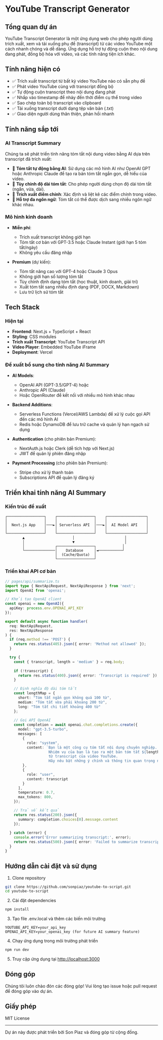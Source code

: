# YouTube Transcript Generator

## Tổng quan dự án

YouTube Transcript Generator là một ứng dụng web cho phép người dùng trích xuất, xem và tải xuống phụ đề (transcript) từ các video YouTube một cách nhanh chóng và dễ dàng. Ứng dụng hỗ trợ tự động cuộn theo nội dung đang phát, đồng bộ hóa với video, và các tính năng tiện ích khác.

## Tính năng hiện có

- ✅ Trích xuất transcript từ bất kỳ video YouTube nào có sẵn phụ đề
- ✅ Phát video YouTube cùng với transcript đồng bộ
- ✅ Tự động cuộn transcript theo nội dung đang phát
- ✅ Nhấp vào timestamp để nhảy đến thời điểm cụ thể trong video
- ✅ Sao chép toàn bộ transcript vào clipboard
- ✅ Tải xuống transcript dưới dạng tệp văn bản (.txt)
- ✅ Giao diện người dùng thân thiện, phản hồi nhanh

## Tính năng sắp tới

### AI Transcript Summary

Chúng ta sẽ phát triển tính năng tóm tắt nội dung video bằng AI dựa trên transcript đã trích xuất:

- 🔮 **Tóm tắt tự động bằng AI**: Sử dụng các mô hình AI như OpenAI GPT hoặc Anthropic Claude để tạo ra bản tóm tắt ngắn gọn, dễ hiểu của video.
- 🔮 **Tùy chỉnh độ dài tóm tắt**: Cho phép người dùng chọn độ dài tóm tắt (ngắn, vừa, dài).
- 🔮 **Trích xuất điểm chính**: Xác định và liệt kê các điểm chính trong video.
- 🔮 **Hỗ trợ đa ngôn ngữ**: Tóm tắt có thể được dịch sang nhiều ngôn ngữ khác nhau.

### Mô hình kinh doanh

- **Miễn phí**: 
  - Trích xuất transcript không giới hạn
  - Tóm tắt cơ bản với GPT-3.5 hoặc Claude Instant (giới hạn 5 tóm tắt/ngày)
  - Không yêu cầu đăng nhập

- **Premium** (dự kiến):
  - Tóm tắt nâng cao với GPT-4 hoặc Claude 3 Opus
  - Không giới hạn số lượng tóm tắt
  - Tùy chỉnh định dạng tóm tắt (học thuật, kinh doanh, giải trí)
  - Xuất tóm tắt sang nhiều định dạng (PDF, DOCX, Markdown)
  - Lưu trữ lịch sử tóm tắt

## Tech Stack

### Hiện tại

- **Frontend**: Next.js + TypeScript + React
- **Styling**: CSS modules
- **Trích xuất Transcript**: YouTube Transcript API
- **Video Player**: Embedded YouTube iFrame
- **Deployment**: Vercel

### Đề xuất bổ sung cho tính năng AI Summary

- **AI Models**: 
  - OpenAI API (GPT-3.5/GPT-4) hoặc
  - Anthropic API (Claude)
  - Hoặc OpenRouter để kết nối với nhiều mô hình khác nhau

- **Backend Additions**:
  - Serverless Functions (Vercel/AWS Lambda) để xử lý cuộc gọi API đến các mô hình AI
  - Redis hoặc DynamoDB để lưu trữ cache và quản lý hạn ngạch sử dụng

- **Authentication** (cho phiên bản Premium):
  - NextAuth.js hoặc Clerk (dễ tích hợp với Next.js)
  - JWT để quản lý phiên đăng nhập

- **Payment Processing** (cho phiên bản Premium):
  - Stripe cho xử lý thanh toán
  - Subscriptions API để quản lý đăng ký

## Triển khai tính năng AI Summary

### Kiến trúc đề xuất

```
┌─────────────────┐    ┌─────────────────┐    ┌──────────────────┐
│                 │    │                 │    │                  │
│  Next.js App    │───►│ Serverless API  │───►│  AI Model API    │
│                 │    │                 │    │                  │
└─────────────────┘    └─────────────────┘    └──────────────────┘
        ▲                      │                       │
        │                      ▼                       │
        │              ┌─────────────────┐            │
        └──────────────│    Database     │◄───────────┘
                       │  (Cache/Quota)  │
                       └─────────────────┘
```

### Triển khai API cơ bản

```typescript
// pages/api/summarize.ts
import type { NextApiRequest, NextApiResponse } from 'next';
import OpenAI from 'openai';

// Khởi tạo OpenAI client
const openai = new OpenAI({
  apiKey: process.env.OPENAI_API_KEY
});

export default async function handler(
  req: NextApiRequest,
  res: NextApiResponse
) {
  if (req.method !== 'POST') {
    return res.status(405).json({ error: 'Method not allowed' });
  }

  try {
    const { transcript, length = 'medium' } = req.body;
    
    if (!transcript) {
      return res.status(400).json({ error: 'Transcript is required' });
    }

    // Định nghĩa độ dài tóm tắt
    const lengthMap = {
      short: "Tóm tắt ngắn gọn không quá 100 từ",
      medium: "Tóm tắt vừa phải khoảng 200 từ",
      long: "Tóm tắt chi tiết khoảng 400 từ"
    };
    
    // Gọi API OpenAI
    const completion = await openai.chat.completions.create({
      model: "gpt-3.5-turbo",
      messages: [
        {
          role: "system",
          content: `Bạn là một công cụ tóm tắt nội dung chuyên nghiệp. 
                    Nhiệm vụ của bạn là tạo ra một bản tóm tắt ${lengthMap[length]} 
                    từ transcript của video YouTube. 
                    Hãy nêu bật những ý chính và thông tin quan trọng nhất.`
        },
        {
          role: "user",
          content: transcript
        }
      ],
      temperature: 0.7,
      max_tokens: 800,
    });

    // Trả về kết quả
    return res.status(200).json({ 
      summary: completion.choices[0].message.content
    });
    
  } catch (error) {
    console.error('Error summarizing transcript:', error);
    return res.status(500).json({ error: 'Failed to summarize transcript' });
  }
}
```

## Hướng dẫn cài đặt và sử dụng

1. Clone repository
```bash
git clone https://github.com/sonpiaz/youtube-to-script.git
cd youtube-to-script
```

2. Cài đặt dependencies
```bash
npm install
```

3. Tạo file .env.local và thêm các biến môi trường
```
YOUTUBE_API_KEY=your_api_key
OPENAI_API_KEY=your_openai_key (for future AI summary feature)
```

4. Chạy ứng dụng trong môi trường phát triển
```bash
npm run dev
```

5. Truy cập ứng dụng tại [http://localhost:3000](http://localhost:3000)

## Đóng góp

Chúng tôi luôn chào đón các đóng góp! Vui lòng tạo issue hoặc pull request để đóng góp vào dự án.

## Giấy phép

MIT License

---

Dự án này được phát triển bởi Son Piaz và đóng góp từ cộng đồng. 